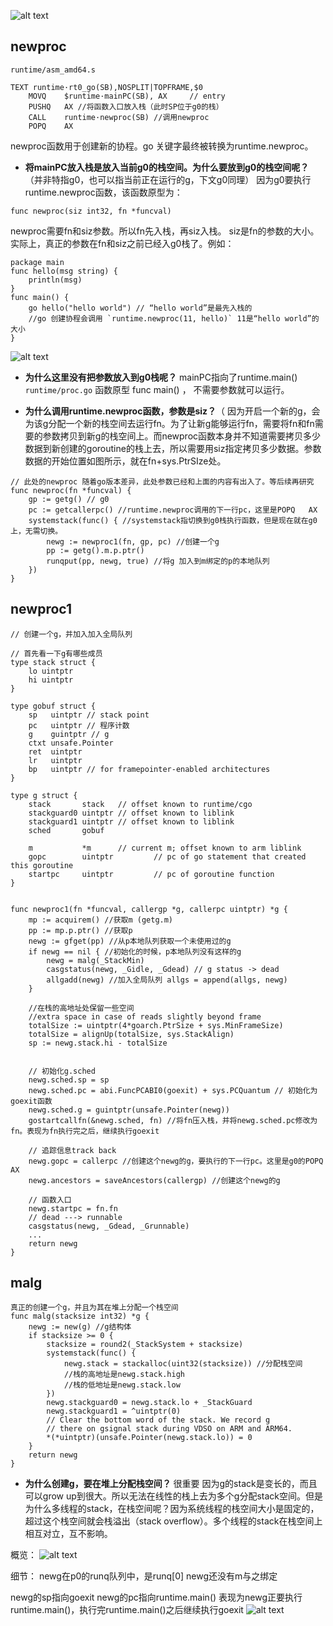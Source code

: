 ![alt text](image-5.png)
## newproc
`runtime/asm_amd64.s`
``` 
TEXT runtime·rt0_go(SB),NOSPLIT|TOPFRAME,$0
	MOVQ	$runtime·mainPC(SB), AX		// entry
	PUSHQ	AX //将函数入口放入栈（此时SP位于g0的栈）
	CALL	runtime·newproc(SB) //调用newproc
	POPQ	AX
```
newproc函数用于创建新的协程。go 关键字最终被转换为runtime.newproc。

- **将mainPC放入栈是放入当前g0的栈空间。为什么要放到g0的栈空间呢？**（并非特指g0，也可以指当前正在运行的g，下文g0同理）
因为g0要执行runtime.newproc函数，该函数原型为：
``` 
func newproc(siz int32, fn *funcval) 
```
newproc需要fn和siz参数。所以fn先入栈，再siz入栈。
siz是fn的参数的大小。实际上，真正的参数在fn和siz之前已经入g0栈了。例如：
``` 
package main
func hello(msg string) {
    println(msg)
}
func main() {
    go hello("hello world") // “hello world”是最先入栈的
	//go 创建协程会调用 `runtime.newproc(11, hello)` 11是“hello world”的大小
}
```
![alt text](image-6.png)
- **为什么这里没有把参数放入到g0栈呢？**
mainPC指向了runtime.main() `runtime/proc.go`
函数原型 func main() ， 不需要参数就可以运行。

- **为什么调用runtime.newproc函数，参数是siz？**（
因为开启一个新的g，会为该g分配一个新的栈空间去运行fn。为了让新g能够运行fn，需要将fn和fn需要的参数拷贝到新g的栈空间上。而newproc函数本身并不知道需要拷贝多少数据到新创建的goroutine的栈上去，所以需要用siz指定拷贝多少数据。参数数据的开始位置如图所示，就在fn+sys.PtrSIze处。

```
// 此处的newproc 随着go版本差异，此处参数已经和上面的内容有出入了。等后续再研究
func newproc(fn *funcval) {
    gp := getg() // g0
    pc := getcallerpc() //runtime.newproc调用的下一行pc，这里是POPQ	AX
    systemstack(func() { //systemstack指切换到g0栈执行函数，但是现在就在g0上，无需切换。
        newg := newproc1(fn, gp, pc) //创建一个g
        pp := getg().m.p.ptr()
        runqput(pp, newg, true) //将g 加入到m绑定的p的本地队列
    })
}
```
## newproc1
```
// 创建一个g，并加入加入全局队列

// 首先看一下g有哪些成员
type stack struct {
    lo uintptr
    hi uintptr
}

type gobuf struct {
    sp   uintptr // stack point
    pc   uintptr // 程序计数
    g    guintptr // g
    ctxt unsafe.Pointer
    ret  uintptr
    lr   uintptr
    bp   uintptr // for framepointer-enabled architectures
}

type g struct {
	stack       stack   // offset known to runtime/cgo
	stackguard0 uintptr // offset known to liblink
    stackguard1 uintptr // offset known to liblink
	sched       gobuf
	
	m           *m      // current m; offset known to arm liblink
	gopc        uintptr         // pc of go statement that created this goroutine
	startpc     uintptr         // pc of goroutine function
}


func newproc1(fn *funcval, callergp *g, callerpc uintptr) *g {
	mp := acquirem() //获取m (getg.m)
    pp := mp.p.ptr() //获取p
    newg := gfget(pp) //从p本地队列获取一个未使用过的g
    if newg == nil { //初始化的时候，p本地队列没有这样的g
        newg = malg(_StackMin)
        casgstatus(newg, _Gidle, _Gdead) // g status -> dead
        allgadd(newg) //加入全局队列 allgs = append(allgs, newg)
    }
	
	//在栈的高地址处保留一些空间
	//extra space in case of reads slightly beyond frame
	totalSize := uintptr(4*goarch.PtrSize + sys.MinFrameSize) 
    totalSize = alignUp(totalSize, sys.StackAlign)
    sp := newg.stack.hi - totalSize 
	
	
	// 初始化g.sched
	newg.sched.sp = sp
	newg.sched.pc = abi.FuncPCABI0(goexit) + sys.PCQuantum // 初始化为goexit函数
	newg.sched.g = guintptr(unsafe.Pointer(newg))
	gostartcallfn(&newg.sched, fn) //将fn压入栈，并将newg.sched.pc修改为fn。表现为fn执行完之后，继续执行goexit
	
	// 追踪信息track back
	newg.gopc = callerpc //创建这个newg的g，要执行的下一行pc。这里是g0的POPQ	AX
	newg.ancestors = saveAncestors(callergp) //创建这个newg的g
	
	// 函数入口
	newg.startpc = fn.fn
	// dead ---> runnable
	casgstatus(newg, _Gdead, _Grunnable)
	...
	return newg
}

```
## malg
```
真正的创建一个g，并且为其在堆上分配一个栈空间
func malg(stacksize int32) *g {
    newg := new(g) //g结构体
    if stacksize >= 0 {
        stacksize = round2(_StackSystem + stacksize)
        systemstack(func() {
            newg.stack = stackalloc(uint32(stacksize)) //分配栈空间
			//栈的高地址是newg.stack.high
			//栈的低地址是newg.stack.low
        })
        newg.stackguard0 = newg.stack.lo + _StackGuard
        newg.stackguard1 = ^uintptr(0)
        // Clear the bottom word of the stack. We record g
        // there on gsignal stack during VDSO on ARM and ARM64.
        *(*uintptr)(unsafe.Pointer(newg.stack.lo)) = 0
    }
    return newg
}
```
- **为什么创建g，要在堆上分配栈空间？** 很重要
因为g的stack是变长的，而且可以grow up到很大。所以无法在线性的栈上去为多个g分配stack空间。但是为什么多线程的stack，在栈空间呢？因为系统线程的栈空间大小是固定的，超过这个栈空间就会栈溢出（stack overflow）。多个线程的stack在栈空间上相互对立，互不影响。

概览：
![alt text](image-7.png)

细节：
newg在p0的runq队列中，是runq[0]
newg还没有m与之绑定

newg的sp指向goexit
newg的pc指向runtime.main()
表现为newg正要执行runtime.main()，执行完runtime.main()之后继续执行goexit
![alt text](image-8.png)